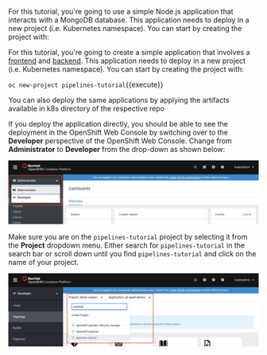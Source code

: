 For this tutorial, you're going to use a simple Node.js application that interacts with a MongoDB database. This application needs to deploy in a new project (i.e. Kubernetes namespace). You can start by creating the project with:

For this tutorial, you're going to create a simple application that involves a [frontend](https://github.com/openshift-pipelines/vote-ui) and [backend](https://github.com/openshift-pipelines/vote-api). This application needs to deploy in a new project (i.e. Kubernetes namespace). You can start by creating the project with:

`oc new-project pipelines-tutorial`{{execute}}

You can also deploy the same applications by applying the artifacts available in k8s directory of the respective repo

If you deploy the application directly, you should be able to see the deployment in the OpenShift Web Console by switching over to the **Developer** perspective of the OpenShift Web Console. Change from **Administrator** to **Developer** from the drop-down as shown below:

![Web Console Developer](../../assets/middleware/pipelines/web-console-developer.png)

Make sure you are on the `pipelines-tutorial` project by selecting it from the **Project** dropdown menu. Either search for `pipelines-tutorial` in the search bar or scroll down until you find `pipelines-tutorial` and click on the name of your project.

![Web Console Login](../../assets/middleware/pipelines/web-console-project.png)